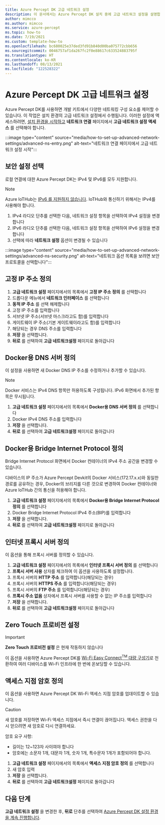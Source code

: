 ```yaml
---
title: Azure Percept DK 고급 네트워크 설정
description: 이 문서에서는 Azure Percept DK 설치 중에 고급 네트워크 설정을 설명합니다
author: mimcco
ms.author: mimcco
ms.service: azure-percept
ms.topic: how-to
ms.date: 7/19/2021
ms.custom: template-how-to
ms.openlocfilehash: bc680025e37ded3fd91b840d00ba075772cbb656
ms.sourcegitcommit: 0046757af1da267fc2f0e88617c633524883795f
ms.translationtype: HT
ms.contentlocale: ko-KR
ms.lasthandoff: 08/13/2021
ms.locfileid: "122528322"
---
```

# <a name="set-up-advanced-network-settings-on-the-azure-percept-dk"></a>Azure Percept DK 고급 네트워크 설정

Azure Percept DK를 사용하면 개발 키트에서 다양한 네트워킹 구성 요소를 제어할 수 있습니다. 이 작업은 설치 환경의 고급 네트워크 설정에서 수행됩니다. 이러한 설정에 액세스하려면, [설치 환경을 시작하고](./quickstart-percept-dk-set-up.md) **네트워크 연결** 페이지에서 **고급 네트워크 설정 액세스** 를 선택해야 합니다.

:::image type="content" source="media/how-to-set-up-advanced-network-settings/advanced-ns-entry.png" alt-text="네트워크 연결 페이지에서 고급 네트워크 설정 시작":::

## <a name="select-the-security-setting"></a>보안 설정 선택
로컬 연결에 대한 Azure Percept DK는 IPv4 및 IPv6를 모두 지원합니다.

> [!NOTE]
> Azure IoTHub는 [IPv6 를 지원하지 않습니다](../iot-hub/iot-hub-understand-ip-address.md#support-for-ipv6). IoTHub와 통신하기 위해서는 IPv4를 사용해야 합니다.
1. IPv4 라디오 단추를 선택한 다음, 네트워크 설정 항목을 선택하여 IPv4 설정을 변경합니다
1. IPv6 라디오 단추를 선택한 다음, 네트워크 설정 항목을 선택하여 IPv6 설정을 변경합니다
1. 선택에 따라 **네트워크 설정** 옵션이 변경될 수 있습니다

:::image type="content" source="media/how-to-set-up-advanced-network-settings/advanced-ns-security.png" alt-text="네트워크 옵션 목록을 보려면 보안 프로토콜을 선택합니다":::

## <a name="define-a-static-ip-address"></a>고정 IP 주소 정의

1. **고급 네트워크 설정** 페이지에서의 목록에서 **고정 IP 주소 정의** 를 선택합니다
1. 드롭다운 메뉴에서 **네트워크 인터페이스** 를 선택합니다
1. **동적 IP 주소** 를 선택 해제합니다
1. 고정 IP 주소를 입력합니다
1. 서브넷 IP 주소(서브넷 마스크라고도 함)를 입력합니다
1. 게이트웨이 IP 주소(기본 게이트웨이라고도 함)를 입력합니다
1. 해당되는 경우 DNS 주소를 입력합니다
1. **저장** 을 선택합니다.
1. **뒤로** 를 선택하여 **고급 네트워크설정** 페이지로 돌아갑니다

## <a name="define-dns-server-for-docker"></a>Docker용 DNS 서버 정의
이 설정을 사용하면 새 Docker DNS IP 주소를 수정하거나 추가할 수 있습니다.

> [!NOTE]
> Docker 서비스는 IPv4 DNS 항목만 허용하도록 구성됩니다.  IPv6 화면에서 추가된 항목은 무시됩니다.

1. **고급 네트워크 설정** 페이지에서의 목록에서 **Docker용 DNS 서버 정의** 를 선택합니다
1. Docker IPv4 DNS 주소를 입력합니다
1. **저장** 을 선택합니다.
1. **뒤로** 를 선택하여 **고급 네트워크설정** 페이지로 돌아갑니다

## <a name="define-bridge-internet-protocol-for-docker"></a>Docker용 Bridge Internet Protocol 정의
Bridge Internet Protocol 화면에서 Docker 컨테이너의 IPv4 주소 공간을 변경할 수 있습니다.

디바이스의 IP 주소가 Azure Percept Devkit의 Docker 서비스(172.17.x.x)와 동일한 경로를 공유하는 경우, Docker의 브리지를 다른 것으로 변경하여 Docker 컨테이너와 Azure IoTHub 간의 통신을 허용해야 합니다.  

1. **고급 네트워크 설정** 페이지에서의 목록에서 **Docker용 Bridge Internet Protocol 정의** 를 선택합니다
1. Docker Bridge Internet Protocol IPv4 주소(BIP)를 입력합니다
1. **저장** 을 선택합니다.
1. **뒤로** 를 선택하여 **고급 네트워크설정** 페이지로 돌아갑니다

## <a name="define-an-internet-proxy-server"></a>인터넷 프록시 서버 정의
이 옵션을 통해 프록시 서버를 정의할 수 있습니다.    

1. **고급 네트워크 설정** 페이지에서의 목록에서 **인터넷 프록시 서버 정의** 를 선택합니다
1. **프록시 서버 사용** 상자를 체크하여 이 옵션을 사용하도록 설정합니다.
1. 프록시 서버의 **HTTP 주소** 를 입력합니다(해당되는 경우)
1. 프록시 서버의 **HTTPS 주소** 를 입력합니다(해당되는 경우)
1. 프록시 서버의 **FTP 주소** 를 입력합니다(해당되는 경우)
1. **프록시 주소 없음** 상자에서 프록시 서버를 사용할 수 없는 IP 주소를 입력합니다
1. **저장** 을 선택합니다.
1. **뒤로** 를 선택하여 **고급 네트워크설정** 페이지로 돌아갑니다

## <a name="setup-zero-touch-provisioning"></a>Zero Touch 프로비전 설정

> [!IMPORTANT]
> **Zero Touch 프로비전 설정** 은 현재 작동하지 않습니다

이 옵션을 사용하면 Azure Percept DK를 [Wi-Fi Easy Connect<sup>TM</sup> 대량 구성기](https://techcommunity.microsoft.com/t5/internet-of-things/simplify-wi-fi-iot-device-onboarding-with-zero-touch/ba-p/2161129#:~:text=A%20Wi-Fi%20Easy%20Connect%E2%84%A2%20Configurator%2C%20paired%20with%20the,device%20to%20any%20WPA2-Personal%20or%20WPA3-Personal%20wireless%20LAN.)로 전환하여 여러 디바이스를 Wi-Fi 인프라에 한 번에 온보딩할 수 있습니다.  

## <a name="define-access-point-passphrase"></a>액세스 지점 암호 정의 
이 옵션을 사용하면 Azure Percept DK Wi-Fi 액세스 지점 암호를 업데이트할 수 있습니다.  

> [!CAUTION]
> 새 암호를 저장하면 Wi-Fi 액세스 지점에서 즉시 연결이 끊어집니다.  액세스 권한을 다시 얻으려면 새 암호로 다시 연결하세요.  

암호 요구 사항:
- 길이는 12~123자 사이여야 합니다
- 암호에는 소문자 1개, 대문자 1개, 숫자 1개, 특수문자 1개가 포함되어야 합니다.

1. **고급 네트워크 설정** 페이지에서의 목록에서 **액세스 지점 암호 정의** 를 선택합니다
1. 새 암호 입력
1. **저장** 을 선택합니다.
1. **뒤로** 를 선택하여 **고급 네트워크설정** 페이지로 돌아갑니다

## <a name="next-steps"></a>다음 단계
**고급 네트워크 설정** 을 변경한 후, **뒤로** 단추를 선택하여 [Azure Percept DK 설정 환경을 계속 진행합니다](./quickstart-percept-dk-set-up.md).